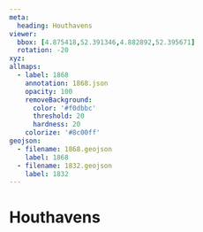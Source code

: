 ```yaml
---
meta:
  heading: Houthavens
viewer:
  bbox: [4.875418,52.391346,4.882892,52.395671]
  rotation: -20
xyz:
allmaps:
  - label: 1868
    annotation: 1868.json
    opacity: 100
    removeBackground:
      color: '#f0dbbc'
      threshold: 20
      hardness: 20
    colorize: '#8c00ff'
geojson:
  - filename: 1868.geojson
    label: 1868
  - filename: 1832.geojson
    label: 1832
---
```

# Houthavens
